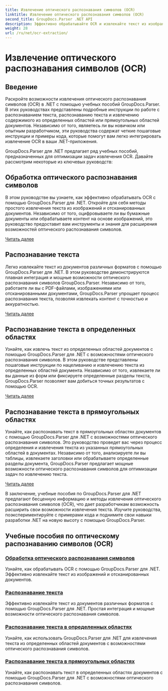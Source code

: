 ```yaml
---
title: Извлечение оптического распознавания символов (OCR)
linktitle: Извлечение оптического распознавания символов (OCR)
second_title: GroupDocs.Parser .NET API
description: Эффективно обрабатывайте OCR и извлекайте текст из изображений и документов с помощью GroupDocs.Parser для .NET. Расширьте свои возможности распознавания текста уже сегодня!
weight: 28
url: /ru/net/ocr-extraction/
---
```


# Извлечение оптического распознавания символов (OCR)


## Введение

Раскройте возможности извлечения оптического распознавания символов (OCR) в .NET с помощью учебных пособий GroupDocs.Parser. В этих руководствах представлены подробные инструкции по работе с распознаванием текста, распознаванию текста и извлечению содержимого из определенных областей или прямоугольных областей документов. Независимо от того, являетесь ли вы новичком или опытным разработчиком, эти руководства содержат четкие пошаговые инструкции и примеры кода, которые помогут вам легко интегрировать извлечение OCR в ваши .NET-приложения.

GroupDocs.Parser для .NET предлагает ряд учебных пособий, предназначенных для оптимизации задач извлечения OCR. Давайте рассмотрим некоторые из ключевых руководств:

## Обработка оптического распознавания символов
В этом руководстве вы узнаете, как эффективно обрабатывать OCR с помощью GroupDocs.Parser для .NET. Откройте для себя методы простого извлечения текста из изображений и отсканированных документов. Независимо от того, оцифровываете ли вы бумажные документы или обрабатываете контент на основе изображений, это руководство предоставит вам инструменты и знания для расширения возможностей оптического распознавания символов.

[Читать далее](./handling-ocr/)

## Распознавание текста
Легко извлекайте текст из документов различных форматов с помощью GroupDocs.Parser для .NET. В этом руководстве демонстрируются плавная интеграция и мощные возможности оптического распознавания символов GroupDocs.Parser. Независимо от того, работаете ли вы с PDF-файлами, изображениями или отсканированными документами, GroupDocs.Parser упрощает процесс распознавания текста, позволяя извлекать контент с точностью и аккуратностью.

[Читать далее](./recognizing-text/)

## Распознавание текста в определенных областях
Узнайте, как извлечь текст из определенных областей документов с помощью GroupDocs.Parser для .NET с возможностями оптического распознавания символов. В этом руководстве представлены пошаговые инструкции по нацеливанию и извлечению текста из определенных областей документа. Независимо от того, извлекаете ли вы данные из форм или фиксируете определенные разделы текста, GroupDocs.Parser позволяет вам добиться точных результатов с помощью OCR.

[Читать далее](./recognizing-text-in-specific-areas/)

## Распознавание текста в прямоугольных областях
Узнайте, как распознавать текст в прямоугольных областях документов с помощью GroupDocs.Parser для .NET с возможностями оптического распознавания символов. Это руководство проведет вас через процесс определения и извлечения текста из указанных прямоугольных областей в документах. Независимо от того, анализируете ли вы таблицы, извлекаете заголовки или обрабатываете определенные разделы документа, GroupDocs.Parser предлагает мощные возможности оптического распознавания символов для оптимизации задач по извлечению текста.

[Читать далее](./recognizing-text-in-rectangular-regions/)

В заключение, учебные пособия по GroupDocs.Parser для .NET предлагают бесценную информацию и методы извлечения оптического распознавания символов (OCR), что дает разработчикам возможность расширить свои возможности извлечения текста. Изучите руководства, поэкспериментируйте с примерами кода и поднимите свои навыки разработки .NET на новую высоту с помощью GroupDocs.Parser.
## Учебные пособия по оптическому распознаванию символов (OCR)
### [Обработка оптического распознавания символов](./handling-ocr/)
Узнайте, как обрабатывать OCR с помощью GroupDocs.Parser для .NET. Эффективно извлекайте текст из изображений и отсканированных документов.
### [Распознавание текста](./recognizing-text/)
Эффективно извлекайте текст из документов различных форматов с помощью GroupDocs.Parser для .NET. Простая интеграция и мощные возможности оптического распознавания символов.
### [Распознавание текста в определенных областях](./recognizing-text-in-specific-areas/)
Узнайте, как использовать GroupDocs.Parser для .NET для извлечения текста из определенных областей документов с возможностями оптического распознавания символов.
### [Распознавание текста в прямоугольных областях](./recognizing-text-in-rectangular-regions/)
Узнайте, как распознавать текст в определенных областях документов с помощью GroupDocs.Parser для .NET с возможностями оптического распознавания символов.